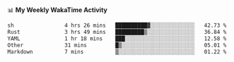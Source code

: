 <!--
**stamp711/stamp711** is a ✨ _special_ ✨ repository because its `README.md` (this file) appears on your GitHub profile.

Here are some ideas to get you started:

- 🔭 I’m currently working on ...
- 🌱 I’m currently learning ...
- 👯 I’m looking to collaborate on ...
- 🤔 I’m looking for help with ...
- 💬 Ask me about ...
- 📫 How to reach me: ...
- 😄 Pronouns: ...
- ⚡ Fun fact: ...
-->

📊 **My Weekly WakaTime Activity**

<!--START_SECTION:waka-->

```txt
sh                4 hrs 26 mins   ██████████▓░░░░░░░░░░░░░░   42.73 %
Rust              3 hrs 49 mins   █████████▒░░░░░░░░░░░░░░░   36.84 %
YAML              1 hr 18 mins    ███░░░░░░░░░░░░░░░░░░░░░░   12.58 %
Other             31 mins         █▒░░░░░░░░░░░░░░░░░░░░░░░   05.01 %
Markdown          7 mins          ▒░░░░░░░░░░░░░░░░░░░░░░░░   01.22 %
```

<!--END_SECTION:waka-->
